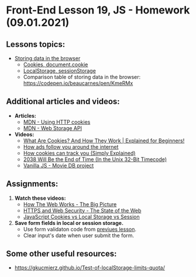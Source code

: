 # Front-End Lesson 19, JS - Homework (09.01.2021)

## Lessons topics:

- [Storing data in the browser](https://javascript.info/data-storage)
  - [Cookies, document.cookie](https://javascript.info/cookie)
  - [LocalStorage, sessionStorage](https://javascript.info/localstorage)
  - Comparison table of storing data in the browser: https://codepen.io/beaucarnes/pen/KmeRMx


## Additional articles and videos:

- **Articles:**
  - [MDN - Using HTTP cookies](https://developer.mozilla.org/en-US/docs/Web/HTTP/Cookies)
  - [MDN - Web Storage API](https://developer.mozilla.org/en-US/docs/Web/API/Web_Storage_API)
- **Videos:**
  - [What Are Cookies? And How They Work | Explained for Beginners!](https://youtu.be/rdVPflECed8)
  - [How ads follow you around the internet](https://youtu.be/HFyaW50GFOs)
  - [How cookies can track you (Simply Explained)](https://youtu.be/QWw7Wd2gUJk)
  - [2038 Will Be the End of Time (In the Unix 32-Bit Timecode)](https://youtu.be/zZwzrlLc_oc)
  - [Vanilla JS - Movie DB project](https://drive.google.com/drive/folders/1igIIUsdOeFvwgZKVmEoCBFFebam09A4W?usp=sharing)

## Assignments:

1. **Watch these videos:**
   - [How The Web Works - The Big Picture](https://youtu.be/hJHvdBlSxug)
   - [HTTPS and Web Security - The State of the Web](https://youtu.be/kBzbKUirOFk)
   - [JavaScript Cookies vs Local Storage vs Session](https://youtu.be/GihQAC1I39Q)
2. **Save form fields in local or session storage.**
   - Use form validaton code from [previues lesson](https://github.com/codeacademyprogramming/p509-03.01.2021/tree/main/starter).
   - Clear input's date when user submit the form.

## Some other useful resources:

- https://gkucmierz.github.io/Test-of-localStorage-limits-quota/
